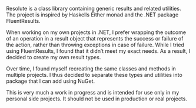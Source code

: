 Resolute is a class library containing generic results and related utilities. The project is inspired by Haskells Either monad and the .NET package FluentResults. 

When working on my own projects in .NET, I prefer wrapping the outcome of an operation in a result object that represents the success or failure of the action, rather than throwing exceptions in case of failure. While I tried using FluentResults, I found that it didn’t meet my exact needs. As a result, I decided to create my own result types.

Over time, I found myself recreating the same classes and methods in multiple projects. I thus decided to separate these types and utilities into package that I can add using NuGet.

This is very much a work in progress and is intended for use only in my personal side projects. It should not be used in production or real projects.
